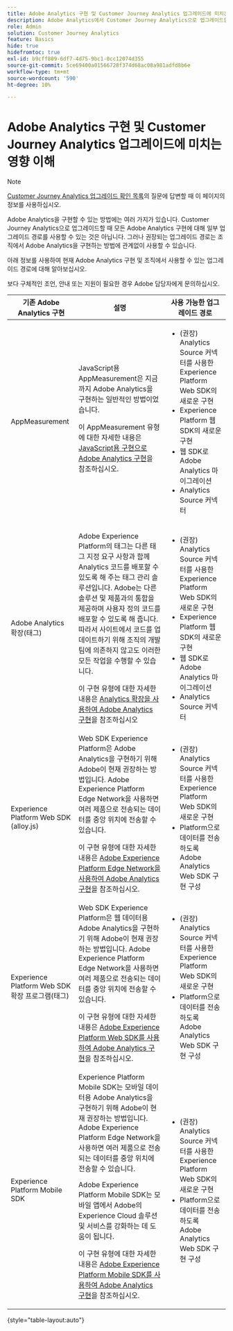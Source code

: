 ```yaml
---
title: Adobe Analytics 구현 및 Customer Journey Analytics 업그레이드에 미치는 영향 이해
description: Adobe Analytics에서 Customer Journey Analytics으로 업그레이드할 때 권장되는 경로에 대해 알아봅니다.
role: Admin
solution: Customer Journey Analytics
feature: Basics
hide: true
hidefromtoc: true
exl-id: b9cff809-6df7-4d75-9bc1-0cc12074d355
source-git-commit: 5ce69400a01566728f374d68ac08a981adfd8b6e
workflow-type: tm+mt
source-wordcount: '590'
ht-degree: 10%

---
```


# Adobe Analytics 구현 및 Customer Journey Analytics 업그레이드에 미치는 영향 이해

>[!NOTE]
> 
>[Customer Journey Analytics 업그레이드 확인 목록](https://gigazelle.github.io/cja-ttv/)의 질문에 답변할 때 이 페이지의 정보를 사용하십시오.

Adobe Analytics을 구현할 수 있는 방법에는 여러 가지가 있습니다. Customer Journey Analytics으로 업그레이드할 때 모든 Adobe Analytics 구현에 대해 일부 업그레이드 경로를 사용할 수 있는 것은 아닙니다. 그러나 권장되는 업그레이드 경로는 조직에서 Adobe Analytics을 구현하는 방법에 관계없이 사용할 수 있습니다.

아래 정보를 사용하여 현재 Adobe Analytics 구현 및 조직에서 사용할 수 있는 업그레이드 경로에 대해 알아보십시오.

보다 구체적인 조언, 안내 또는 지원이 필요한 경우 Adobe 담당자에게 문의하십시오.

| 기존 Adobe Analytics 구현 | 설명 | 사용 가능한 업그레이드 경로 |
|---------|----------|----------|
| AppMeasurement | JavaScript용 AppMeasurement은 지금까지 Adobe Analytics을 구현하는 일반적인 방법이었습니다.<p>이 AppMeasurement 유형에 대한 자세한 내용은 [JavaScript용 구현으로 Adobe Analytics 구현](https://experienceleague.adobe.com/en/docs/analytics/implementation/js/overview)을 참조하십시오.</p> | <ul><li>(권장) Analytics Source 커넥터를 사용한 Experience Platform Web SDK의 새로운 구현</li><li>Experience Platform 웹 SDK의 새로운 구현</li><li>웹 SDK로 Adobe Analytics 마이그레이션</li><li>Analytics Source 커넥터</li></ul> |
| Adobe Analytics 확장(태그) | <p>Adobe Experience Platform의 태그는 다른 태그 지정 요구 사항과 함께 Analytics 코드를 배포할 수 있도록 해 주는 태그 관리 솔루션입니다. Adobe는 다른 솔루션 및 제품과의 통합을 제공하며 사용자 정의 코드를 배포할 수 있도록 해 줍니다. 따라서 사이트에서 코드를 업데이트하기 위해 조직의 개발 팀에 의존하지 않고도 이러한 모든 작업을 수행할 수 있습니다.</p><p>이 구현 유형에 대한 자세한 내용은 [Analytics 확장을 사용하여 Adobe Analytics 구현](https://experienceleague.adobe.com/en/docs/analytics/implementation/launch/overview)을 참조하십시오</p> | <ul><li>(권장) Analytics Source 커넥터를 사용한 Experience Platform Web SDK의 새로운 구현</li><li>Experience Platform 웹 SDK의 새로운 구현</li><li>웹 SDK로 Adobe Analytics 마이그레이션</li><li>Analytics Source 커넥터</li></ul> |
| Experience Platform Web SDK (alloy.js) | Web SDK Experience Platform은 Adobe Analytics을 구현하기 위해 Adobe이 현재 권장하는 방법입니다. Adobe Experience Platform Edge Network을 사용하면 여러 제품으로 전송되는 데이터를 중앙 위치에 전송할 수 있습니다. <p>이 구현 유형에 대한 자세한 내용은 [Adobe Experience Platform Edge Network을 사용하여 Adobe Analytics 구현](https://experienceleague.adobe.com/en/docs/analytics/implementation/aep-edge/overview)을 참조하십시오.</p> | <ul><li>(권장) Analytics Source 커넥터를 사용한 Experience Platform Web SDK의 새로운 구현</li><li>Platform으로 데이터를 전송하도록 Adobe Analytics Web SDK 구현 구성</li></ul> |
| Experience Platform Web SDK 확장 프로그램(태그) | Web SDK Experience Platform은 웹 데이터용 Adobe Analytics을 구현하기 위해 Adobe이 현재 권장하는 방법입니다. Adobe Experience Platform Edge Network을 사용하면 여러 제품으로 전송되는 데이터를 중앙 위치에 전송할 수 있습니다. <p>이 구현 유형에 대한 자세한 내용은 [Adobe Experience Platform Web SDK를 사용하여 Adobe Analytics 구현](https://experienceleague.adobe.com/en/docs/analytics/implementation/aep-edge/web-sdk/overview)을 참조하십시오.</p> | <ul><li>(권장) Analytics Source 커넥터를 사용한 Experience Platform Web SDK의 새로운 구현</li><li>Platform으로 데이터를 전송하도록 Adobe Analytics Web SDK 구현 구성</li></ul> |
| Experience Platform Mobile SDK | Experience Platform Mobile SDK는 모바일 데이터용 Adobe Analytics을 구현하기 위해 Adobe이 현재 권장하는 방법입니다. Adobe Experience Platform Edge Network을 사용하면 여러 제품으로 전송되는 데이터를 중앙 위치에 전송할 수 있습니다.<p>Adobe Experience Platform Mobile SDK는 모바일 앱에서 Adobe의 Experience Cloud 솔루션 및 서비스를 강화하는 데 도움이 됩니다. </p><p>이 구현 유형에 대한 자세한 내용은 [Adobe Experience Platform Mobile SDK를 사용하여 Adobe Analytics 구현](https://experienceleague.adobe.com/en/docs/analytics/implementation/aep-edge/mobile-sdk/overview)을 참조하십시오.</p> | <ul><li>(권장) Analytics Source 커넥터를 사용한 Experience Platform Web SDK의 새로운 구현</li><li>Platform으로 데이터를 전송하도록 Adobe Analytics Web SDK 구현 구성</li></ul> |

{style="table-layout:auto"}
